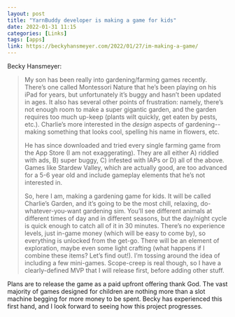 ```yaml
---
layout: post
title: "YarnBuddy developer is making a game for kids"
date: 2022-01-31 11:15
categories: [Links]
tags: [apps]
link: https://beckyhansmeyer.com/2022/01/27/im-making-a-game/
---
```


Becky Hansmeyer:

>My son has been really into gardening/farming games recently. There’s one called Montessori Nature that he’s been playing on his iPad for years, but unfortunately it’s buggy and hasn’t been updated in ages. It also has several other points of frustration: namely, there’s not enough room to make a super gigantic garden, and the garden requires too much up-keep (plants wilt quickly, get eaten by pests, etc.). Charlie’s more interested in the *design* aspects of gardening--making something that looks cool, spelling his name in flowers, etc.
>
>He has since downloaded and tried every single farming game from the App Store (I am not exaggerating). They are all either A) riddled with ads, B) super buggy, C) infested with IAPs or D) all of the above. Games like Stardew Valley, which are actually good, are too advanced for a 5-6 year old and include gameplay elements that he’s not interested in.
>
>So, here I am, making a gardening game for kids. It will be called Charlie’s Garden, and it’s going to be the most chill, relaxing, do-whatever-you-want gardening sim. You’ll see different animals at different times of day and in different seasons, but the day/night cycle is quick enough to catch all of it in 30 minutes. There’s no experience levels, just in-game money (which will be easy to come by), so everything is unlocked from the get-go. There will be an element of exploration, maybe even some light crafting (what happens if I combine these items? Let’s find out!). I’m tossing around the idea of including a few mini-games. Scope-creep is real though, so I have a clearly-defined MVP that I will release first, before adding other stuff.

Plans are to release the game as a paid upfront offering thank God. The vast majority of games designed for children are nothing more than a slot machine begging for more money to be spent. Becky has experienced this first hand, and I look forward to seeing how this project progresses.
